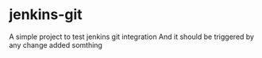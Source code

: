 # jenkins-git

A simple project to test jenkins git integration
And it should be triggered by any change
added somthing
